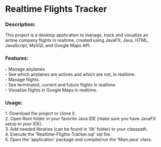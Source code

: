 <h1>Realtime Flights Tracker</h1>
<h3>Description:</h3>
This project is a desktop application to manage, track and visualize an airline company flights in realtime, created using JavaFX, Java, HTML, JavaScript, MySQL and Google Maps API.
<h3>Features:</h3>
- Manage airplanes.<br/>
- See which airplanes are actives and which are not, in realtime.<br/>
- Manage flights.<br/>
- See terminated, current and future flights in realtime.<br/>
- Visualize flights in Google Maps in realtime.
<h3>Usage:</h3>
1. Download the project or clone it.<br/>
2. Open Root folder in your favorite Java IDE (make sure you have JavaFX setup in your IDE).<br/>
3. Add needed libraries (can be found in 'lib' folder) to your classpath.<br/>
4. Execute the 'Realtime-Flights-Tracker.sql' sql file.<br/>
5. Open the 'application' package and compile/run the 'Main.java' class.

